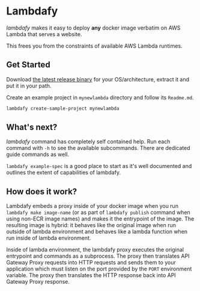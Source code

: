 # Lambdafy

*lambdafy* makes it easy to deploy **any** docker image verbatim on AWS Lambda
that serves a website.

This frees you from the constraints of available AWS Lambda runtimes.

## Get Started

Download [the latest release
binary](https://github.com/mathspace/lambdafy/releases) for your
OS/architecture, extract it and put it in your path.

Create an example project in `mynewlambda` directory and follow its `Readme.md`.

```sh
lambdafy create-sample-project mynewlambda
```

## What's next?

*lambdafy* command has completely self contained help. Run each command with
`-h` to see the available subcommands. There are dedicated guide commands as
well.

`lambdafy example-spec` is a good place to start as it's well documented and
outlines the extent of capabilities of lambdafy.

## How does it work?

Lambdafy embeds a proxy inside of your docker image when you run `lambdafy make
image-name` (or as part of `lambdafy publish` command when using non-ECR image
names) and makes it the entrypoint of the image. The resulting image is hybrid:
it behaves like the original image when run outside of lambda environment and
behaves like a lambda function when run inside of lambda environment.

Inside of lambda environment, the lambdafy proxy executes the original
entrypoint and commands as a subprocess. The proxy then translates API Gateway
Proxy requests into HTTP requests and sends them to your application which must
listen on the port provided by the `PORT` environment variable. The proxy then
translates the HTTP response back into API Gateway Proxy response.
